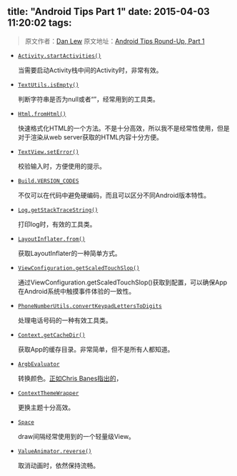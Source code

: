 title: "Android Tips Part 1"
date: 2015-04-03 11:20:02
tags:
---

> 原文作者：[Dan Lew](http://blog.danlew.net/about/)
> 原文地址：[Android Tips Round-Up, Part 1](http://blog.danlew.net/2014/03/30/android-tips-round-up-part-1/)

* [``Activity.startActivities()``][a]

	当需要启动Activity栈中间的Activity时，非常有效。

* [``TextUtils.isEmpty()``][b]

	判断字符串是否为null或者“”，经常用到的工具类。

* [``Html.fromHtml()``][c]

	快速格式化HTML的一个方法。不是十分高效，所以我不是经常性使用，但是对于渲染从web server获取的HTML内容十分方便。

<!--more-->

* [``TextView.setError()``](http://developer.android.com/reference/android/widget/TextView.html#setError%28java.lang.CharSequence%29)

	校验输入时，方便使用的提示。

* [``Build.VERSION_CODES``](http://developer.android.com/reference/android/os/Build.VERSION_CODES.html)

	不仅可以在代码中避免硬编码，而且可以区分不同Android版本特性。

* [``Log.getStackTraceString()``][d]

	打印log时，有效的工具类。

* [``LayoutInflater.from()``](http://developer.android.com/reference/android/view/LayoutInflater.html#from%28android.content.Context%29)

	获取LayoutInflater的一种简单方式。

* [``ViewConfiguration.getScaledTouchSlop()``](http://developer.android.com/reference/android/view/ViewConfiguration.html#getScaledTouchSlop%28%29)

	通过ViewConfiguration.getScaledTouchSlop()获取到配置，可以确保App在Android系统中触摸事件体验的一致性。

* [``PhoneNumberUtils.convertKeypadLettersToDigits``](http://developer.android.com/reference/android/telephony/PhoneNumberUtils.html#convertKeypadLettersToDigits%28java.lang.String%29)

	处理电话号码的一种有效工具类。

* [``Context.getCacheDir()``](http://developer.android.com/reference/android/content/Context.html#getCacheDir%28%29)

	获取App的缓存目录。非常简单，但不是所有人都知道。

* [``ArgbEvaluator``](http://developer.android.com/reference/android/animation/ArgbEvaluator.html)

	转换颜色。[正如Chris Banes指出的](https://plus.google.com/+DanielLew/posts/SbieMPqa2by)，

* [``ContextThemeWrapper``](http://developer.android.com/reference/android/view/ContextThemeWrapper.html)

	更换主题十分高效。

* [``Space``](http://developer.android.com/reference/android/widget/Space.html)

	draw间隔经常使用到的一个轻量级View。

* [``ValueAnimator.reverse()``](http://developer.android.com/reference/android/animation/ValueAnimator.html#reverse%28%29)

	取消动画时，依然保持流畅。



[a]: http://developer.android.com/reference/android/app/Activity.html#startActivities(android.content.Intent[])
[b]: http://developer.android.com/reference/android/text/TextUtils.html#isEmpty(java.lang.CharSequence)
[c]: http://developer.android.com/reference/android/text/Html.html#fromHtml(java.lang.String)
[d]: http://developer.android.com/reference/android/util/Log.html#getStackTraceString(java.lang.Throwable)